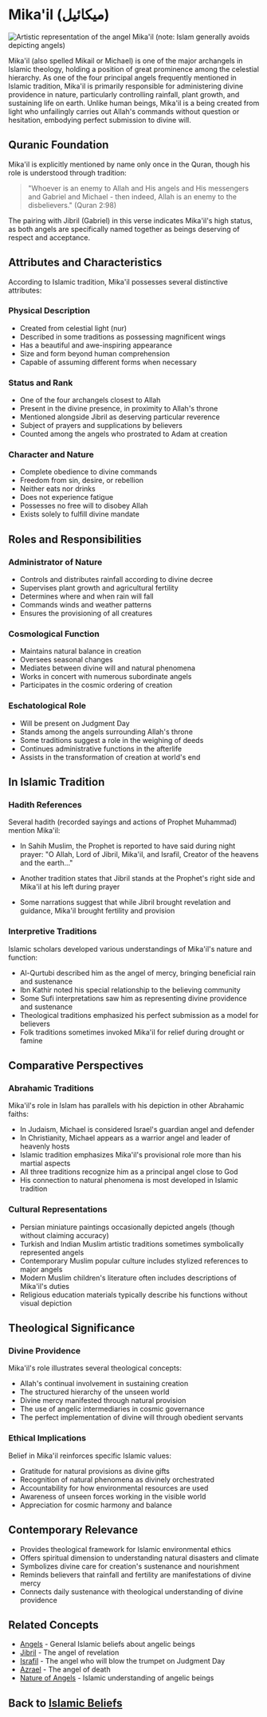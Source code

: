 # Mika'il (ميكائيل)

![Artistic representation of the angel Mika'il (note: Islam generally avoids depicting angels)](mikail.jpg)

Mika'il (also spelled Mikail or Michael) is one of the major archangels in Islamic theology, holding a position of great prominence among the celestial hierarchy. As one of the four principal angels frequently mentioned in Islamic tradition, Mika'il is primarily responsible for administering divine providence in nature, particularly controlling rainfall, plant growth, and sustaining life on earth. Unlike human beings, Mika'il is a being created from light who unfailingly carries out Allah's commands without question or hesitation, embodying perfect submission to divine will.

## Quranic Foundation

Mika'il is explicitly mentioned by name only once in the Quran, though his role is understood through tradition:

> "Whoever is an enemy to Allah and His angels and His messengers and Gabriel and Michael - then indeed, Allah is an enemy to the disbelievers." (Quran 2:98)

The pairing with Jibril (Gabriel) in this verse indicates Mika'il's high status, as both angels are specifically named together as beings deserving of respect and acceptance.

## Attributes and Characteristics

According to Islamic tradition, Mika'il possesses several distinctive attributes:

### Physical Description

* Created from celestial light (nur)
* Described in some traditions as possessing magnificent wings
* Has a beautiful and awe-inspiring appearance
* Size and form beyond human comprehension
* Capable of assuming different forms when necessary

### Status and Rank

* One of the four archangels closest to Allah
* Present in the divine presence, in proximity to Allah's throne
* Mentioned alongside Jibril as deserving particular reverence
* Subject of prayers and supplications by believers
* Counted among the angels who prostrated to Adam at creation

### Character and Nature

* Complete obedience to divine commands
* Freedom from sin, desire, or rebellion
* Neither eats nor drinks
* Does not experience fatigue
* Possesses no free will to disobey Allah
* Exists solely to fulfill divine mandate

## Roles and Responsibilities

### Administrator of Nature

* Controls and distributes rainfall according to divine decree
* Supervises plant growth and agricultural fertility
* Determines where and when rain will fall
* Commands winds and weather patterns
* Ensures the provisioning of all creatures

### Cosmological Function

* Maintains natural balance in creation
* Oversees seasonal changes
* Mediates between divine will and natural phenomena
* Works in concert with numerous subordinate angels
* Participates in the cosmic ordering of creation

### Eschatological Role

* Will be present on Judgment Day
* Stands among the angels surrounding Allah's throne
* Some traditions suggest a role in the weighing of deeds
* Continues administrative functions in the afterlife
* Assists in the transformation of creation at world's end

## In Islamic Tradition

### Hadith References

Several hadith (recorded sayings and actions of Prophet Muhammad) mention Mika'il:

* In Sahih Muslim, the Prophet is reported to have said during night prayer: "O Allah, Lord of Jibril, Mika'il, and Israfil, Creator of the heavens and the earth..."

* Another tradition states that Jibril stands at the Prophet's right side and Mika'il at his left during prayer

* Some narrations suggest that while Jibril brought revelation and guidance, Mika'il brought fertility and provision

### Interpretive Traditions

Islamic scholars developed various understandings of Mika'il's nature and function:

* Al-Qurtubi described him as the angel of mercy, bringing beneficial rain and sustenance
* Ibn Kathir noted his special relationship to the believing community
* Some Sufi interpretations saw him as representing divine providence and sustenance
* Theological traditions emphasized his perfect submission as a model for believers
* Folk traditions sometimes invoked Mika'il for relief during drought or famine

## Comparative Perspectives

### Abrahamic Traditions

Mika'il's role in Islam has parallels with his depiction in other Abrahamic faiths:

* In Judaism, Michael is considered Israel's guardian angel and defender
* In Christianity, Michael appears as a warrior angel and leader of heavenly hosts
* Islamic tradition emphasizes Mika'il's provisional role more than his martial aspects
* All three traditions recognize him as a principal angel close to God
* His connection to natural phenomena is most developed in Islamic tradition

### Cultural Representations

* Persian miniature paintings occasionally depicted angels (though without claiming accuracy)
* Turkish and Indian Muslim artistic traditions sometimes symbolically represented angels
* Contemporary Muslim popular culture includes stylized references to major angels
* Modern Muslim children's literature often includes descriptions of Mika'il's duties
* Religious education materials typically describe his functions without visual depiction

## Theological Significance

### Divine Providence

Mika'il's role illustrates several theological concepts:

* Allah's continual involvement in sustaining creation
* The structured hierarchy of the unseen world
* Divine mercy manifested through natural provision
* The use of angelic intermediaries in cosmic governance
* The perfect implementation of divine will through obedient servants

### Ethical Implications

Belief in Mika'il reinforces specific Islamic values:

* Gratitude for natural provisions as divine gifts
* Recognition of natural phenomena as divinely orchestrated
* Accountability for how environmental resources are used
* Awareness of unseen forces working in the visible world
* Appreciation for cosmic harmony and balance

## Contemporary Relevance

* Provides theological framework for Islamic environmental ethics
* Offers spiritual dimension to understanding natural disasters and climate
* Symbolizes divine care for creation's sustenance and nourishment
* Reminds believers that rainfall and fertility are manifestations of divine mercy
* Connects daily sustenance with theological understanding of divine providence

## Related Concepts

* [Angels](./angels.md) - General Islamic beliefs about angelic beings
* [Jibril](./jibril.md) - The angel of revelation
* [Israfil](./israfil.md) - The angel who will blow the trumpet on Judgment Day
* [Azrael](./azrael.md) - The angel of death
* [Nature of Angels](./nature_of_angels.md) - Islamic understanding of angelic beings

## Back to [Islamic Beliefs](./README.md)
